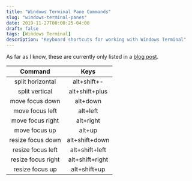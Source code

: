 ```yaml
---
title: "Windows Terminal Pane Commands"
slug: "windows-terminal-panes"
date: 2019-11-27T00:00:25-04:00
draft: false
tags: [Windows Terminal]
description: "Keyboard shortcuts for working with Windows Terminal"
---
```

As far as I know, these are currently only listed in a [blog post](https://devblogs.microsoft.com/commandline/windows-terminal-preview-v0-7-release/).

| Command | Keys |
| :---: | :---: |
| split horizontal | alt+shift+- |
| split vertical | alt+shift+plus |
| move focus down | alt+down |
| move focus left | alt+left |
| move focus right | alt+right |
| move focus up | alt+up |
| resize focus down | alt+shift+down |
| resize focus left | alt+shift+left |
| resize focus right | alt+shift+right |
| resize focus up | alt+shift+up |
